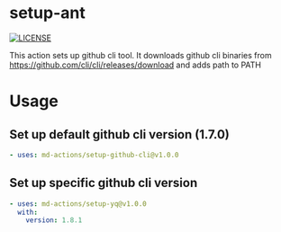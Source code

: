 # setup-ant
[![LICENSE](https://img.shields.io/github/license/md-actions/setup-github-cli)](https://github.com/md-actions/setup-github-cli/blob/main/LICENSE)

This action sets up github cli tool. It downloads github cli binaries from https://github.com/cli/cli/releases/download and adds path to PATH

   
# Usage
## Set up default github cli version (1.7.0)
```yaml
- uses: md-actions/setup-github-cli@v1.0.0
```
## Set up specific github cli version
```yaml
- uses: md-actions/setup-yq@v1.0.0
  with:
    version: 1.8.1
```
